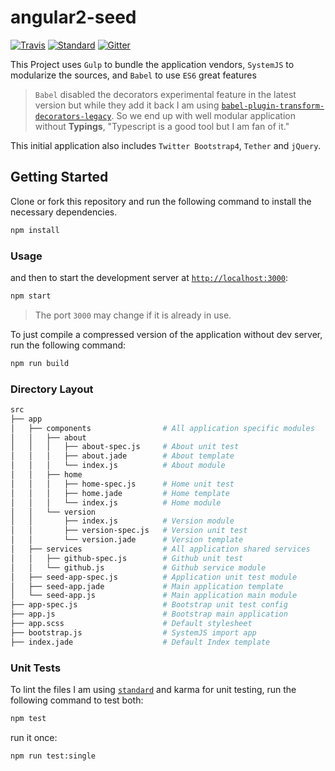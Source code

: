 # angular2-seed

[![Travis](https://img.shields.io/travis/willyelm/angular2-js-seed.svg?style=flat-square)](https://travis-ci.org/willyelm/angular2-js-seed)
[![Standard](https://img.shields.io/badge/code%20style-standard-yellow.svg?style=flat-square)](http://standardjs.com/)
[![Gitter](https://img.shields.io/gitter/room/willyelm/angular2-js-seed.svg?style=flat-square)](https://gitter.im/willyelm/angular2-js-seed)

This Project uses `Gulp` to bundle the application vendors, `SystemJS`
to modularize the sources, and `Babel` to use `ES6` great features

> `Babel` disabled the decorators experimental feature in the
> latest version but while they add it back I am using  [`babel-plugin-transform-decorators-legacy`](https://github.com/loganfsmyth/babel-plugin-transform-decorators-legacy).
> So we end up with well modular application
> without **Typings**, "Typescript is a good tool but I am fan of it."

This initial application also includes `Twitter Bootstrap4`, `Tether`
and `jQuery`.

## Getting Started

Clone or fork this repository and run the following command to install
the necessary dependencies.

```bash
npm install
```

### Usage

and then to start the development server at [`http://localhost:3000`](http://localhost:3000):

```bash
npm start
```

> The port `3000` may change if it is already in use.

To just compile a compressed version of the application without dev server,
run the following command:

```bash
npm run build
```

### Directory Layout

```bash
src
├── app
│   ├── components                # All application specific modules
│   │   ├── about
│   │   │   ├── about-spec.js     # About unit test
│   │   │   ├── about.jade        # About template
│   │   │   └── index.js          # About module
│   │   ├── home
│   │   │   ├── home-spec.js      # Home unit test
│   │   │   ├── home.jade         # Home template
│   │   │   └── index.js          # Home module
│   │   └── version
│   │       ├── index.js          # Version module
│   │       ├── version-spec.js   # Version unit test
│   │       └── version.jade      # Version template
│   ├── services                  # All application shared services
│   │   ├── github-spec.js        # Github unit test
│   │   └── github.js             # Github service module
│   ├── seed-app-spec.js          # Application unit test module
│   ├── seed-app.jade             # Main application template
│   └── seed-app.js               # Main application main module
├── app-spec.js                   # Bootstrap unit test config
├── app.js                        # Bootstrap main application
├── app.scss                      # Default stylesheet
├── bootstrap.js                  # SystemJS import app
├── index.jade                    # Default Index template
```

### Unit Tests

To lint the files I am using [`standard`](http://standardjs.com/) and
karma for unit testing, run the following command to test both:

```bash
npm test
```

run it once:

```bash
npm run test:single
```

